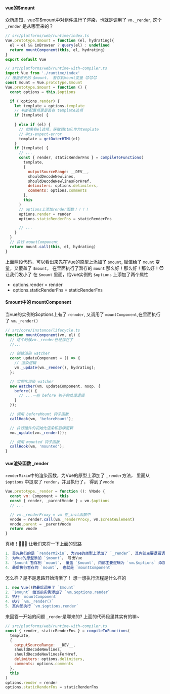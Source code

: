 #### vue的$mount
众所周知，vue在$mount中对组件进行了渲染，也就是调用了 `vm._render`, 这个 `_render` 是从哪里来的？

```js
// src/platforms/web/runtime/index.ts
Vue.prototype.$mount = function (el, hydrating){
  el = el && inBrowser ? query(el) : undefined
  return mountComponent(this, el, hydrating)
}
export default Vue

// src/platforms/web/runtime-with-compiler.ts
import Vue from './runtime/index'
// 覆盖原先的 $mount， 暂存到mount变量 😈😈😈
const mount = Vue.prototype.$mount
Vue.prototype.$mount = function () {
  const options = this.$options

  if (!options.render) {
    let template = options.template
    // 判断配置项里是否有 template选项
    if (template) {
      
    } else if (el) {
      // 如果有el选项，获取其html作为template
      // @ts-expect-error
      template = getOuterHTML(el)
    }
    if (template) {
      // ...
      const { render, staticRenderFns } = compileToFunctions(
        template,
        {
          outputSourceRange: __DEV__,
          shouldDecodeNewlines,
          shouldDecodeNewlinesForHref,
          delimiters: options.delimiters,
          comments: options.comments
        },
        this
      )
      // options上添加render函数！！！！
      options.render = render
      options.staticRenderFns = staticRenderFns

      // ...
    }
  }
  // 执行 mountComponent
  return mount.call(this, el, hydrating)
}
```
上面两段代码，可以看出来先在Vue的原型上添加了 `$mount`, 赋值给了 `mount` 变量，又覆盖了 `$mount`， 在里面执行了暂存的 `mount`
那么好！那么好！那么好！😈  让我们发小了 在 `$mount` 里面，给vue实例的 `$options` 上添加了两个属性
- options.render = render
- options.staticRenderFns = staticRenderFns

#### $mount中的 mountComponent
当vue的实例的$options上有了 `rennder`, 又调用了 `mountComponent`,在里面执行了 `vm._render()`
```js
// src/core/instance/lifecycle.ts
function mountComponent(vm, el) {
  // 这个时候vm._render已经存在了
  //...

  // 创建渲染 watcher
  const updateComponent = () => {
    // 渲染逻辑
    vm._update(vm._render(), hydrating);
  };

  // 实例化渲染 watcher
  new Watcher(vm, updateComponent, noop, {
    before() {
      // ...一些 before 钩子的处理逻辑
    }
  });

  // 调用 beforeMount 钩子函数
  callHook(vm, 'beforeMount');

  // 执行组件的初始化渲染和后续更新
  vm._update(vm._render());

  // 调用 mounted 钩子函数
  callHook(vm, 'mounted');
}
```

#### vue渲染函数 _render
`renderMixin`中的渲染函数，为Vue的原型上添加了 `_render`方法， 里面从 `$options` 中提取了 `render`，并且执行了， 得到了`vnode`
```js
Vue.prototype._render = function (): VNode {
  const vm: Component = this
  const { render, _parentVnode } = vm.$options
  // ...

  // vm._renderProxy = vm 在_init函数中
  vnode = render.call(vm._renderProxy, vm.$createElement)
  vnode.parent = _parentVnode
  return vnode
}
```

真棒！🎉🎉🎉  让我们来捋一下上面的思路
```js
1. 首先执行的是 `renderMixin`, 为Vue的原型上添加了 `_render`, 其内部主要逻辑调用 `vm.$options.render`
2. 为Vue的原型添加 `$mount`， 导出Vue
3. `$mount`暂存到 `mount`， 覆盖 `$mount`, 内部主要逻辑为 `vm.$options` 添加 `render`
4. 最后执行暂存的 `mount`， 也就是 `mountComponent`
```

怎么样？是不是思路开始清晰了！ 想一想执行流程是什么样的
``` js
1. new Vue()的最后调用了 `$mount`
2. `$mount` 给当前实例添加了 `vm.$options.render`
3. 执行 `mountComponent`
4. 执行 `vm._render()`
5. 其内部执行 `vm.$options.render`
```
来回答一开始的问题 `_render`是哪来的? 上面的代码段里其实有的嘛~
```js
// src/platforms/web/runtime-with-compiler.ts
const { render, staticRenderFns } = compileToFunctions(
  template,
  {
    outputSourceRange: __DEV__,
    shouldDecodeNewlines,
    shouldDecodeNewlinesForHref,
    delimiters: options.delimiters,
    comments: options.comments
  },
  this
)
options.render = render
options.staticRenderFns = staticRenderFns
```


